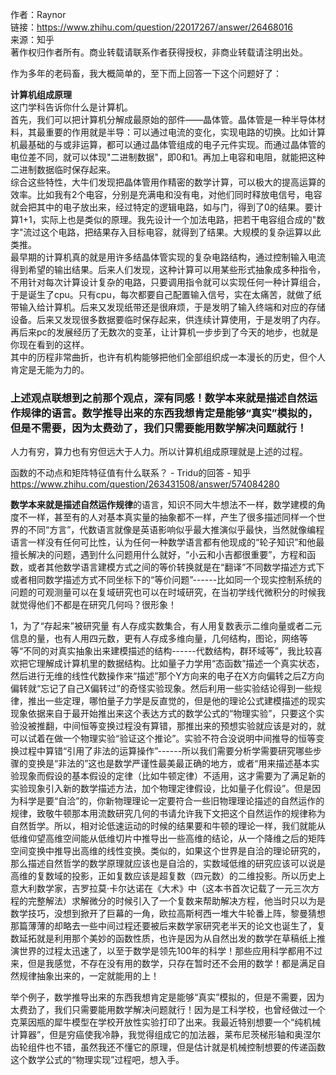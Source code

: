 
作者：Raynor  
链接：https://www.zhihu.com/question/22017267/answer/26468016  
来源：知乎  
著作权归作者所有。商业转载请联系作者获得授权，非商业转载请注明出处。  
  

作为多年的老码畜，我大概简单的，至下而上回答一下这个问题好了：

**计算机组成原理**  
这门学科告诉你什么是计算机。  
首先，我们可以把计算机分解成最原始的部件——晶体管。晶体管是一种半导体材料，其最重要的作用就是半导：可以通过电流的变化，实现电路的切换。比如计算机最基础的与或非运算，都可以通过晶体管组成的电子元件实现。而通过晶体管的电位差不同，就可以体现"二进制数据"，即0和1。再加上电容和电阻，就能把这种二进制数据临时保存起来。  
综合这些特性，大牛们发现把晶体管用作精密的数学计算，可以极大的提高运算的效率。比如我有2个电容，分别是充满电和没有电，对他们同时释放电信号，电容就会把其中的电子放出来，经过特定的逻辑电路，如与门，得到了0的结果。要计算1+1，实际上也是类似的原理。我先设计一个加法电路，把若干电容组合成的"数字"流过这个电路，把结果存入目标电容，就得到了结果。大规模的复杂运算以此类推。  
最早期的计算机真的就是用许多结晶体管实现的复杂电路结构，通过控制输入电流得到希望的输出结果。后来人们发现，这种计算可以用某些形式抽象成多种指令，不用针对每次计算设计复杂的电路，只要调用指令就可以实现任何一种计算组合，于是诞生了cpu。只有cpu，每次都要自己配置输入信号，实在太痛苦，就做了纸带输入给计算机。后来又发现纸带还是很麻烦，于是发明了输入终端和对应的存储设备。后来又发现很多数据要临时保存起来，供连续计算使用，于是发明了内存。再后来pc的发展经历了无数次的变革，让计算机一步步到了今天的地步，也就是你现在看到的这样。  
其中的历程非常曲折，也许有机构能够把他们全部组织成一本漫长的历史，但个人肯定是无能为力的。

### 上述观点联想到之前那个观点，深有同感！**数学本来就是描述自然运作规律**的语言。数学推导出来的东西我想肯定是能够“真实”模拟的，但是不需要，因为太费劲了，我们只需要能用数学解决问题就行！
人力有穷，算力也有穷但远大于人力。所以计算机组成原理就是上述的过程。
















函数的不动点和矩阵特征值有什么联系？ - Tridu的回答 - 知乎
https://www.zhihu.com/question/263431508/answer/574084280




**数学本来就是描述自然运作规律**的语言，知识不同大牛想法不一样，数学建模的角度不一样，甚至有的人对基本真实量的抽象都不一样，产生了很多描述同样一个世界的不同“方言”，代数语言就像是英语影响似乎最大推演似乎最快，当然就像编程语言一样没有任何可比性，认为任何一种数学语言都有他现成的“轮子知识”和他最擅长解决的问题，遇到什么问题用什么就好，“小云和小吉都很重要”，方程和函数，或者其他数学语言建模方式之间的等价转换就是在“翻译”不同数学描述方式下或者相同数学描述方式不同坐标下的“等价问题”------比如同一个现实控制系统的问题的可观测量可以在复域研究也可以在时域研究，在当初学线代微积分的时候我就觉得他们不都是在研究几何吗？很形象！

1，为了“存起来”被研究量
有人存成实数集合，有人用复数表示二维向量或者二元信息的量，也有人用四元数，更有人存成多维向量，几何结构，图论，网络等等“不同的对真实抽象出来建模描述的结构------代数结构，群环域等”，我比较喜欢把它理解成计算机里的数据结构。比如量子力学用“态函数”描述一个真实状态，然后进行无维的线性代数操作来“描述”那个Y方向来的电子在X方向偏转之后Z方向偏转就“忘记了自己X偏转过”的奇怪实验现象。然后利用一些实验结论得到一些规律，推出一些定理，哪怕量子力学是反直觉的，但是他的理论公式建模描述的现实现象依据来自于最开始推出来这个表达方式的数学公式的“物理实验”，只要这个实验没被推翻，中间恒等变换过程没有算错，那推出来的预想实验就应该是对的，就可以试着在做一个物理实验“验证这个推论”。实验不符合没说明中间推导的恒等变换过程中算错“引用了非法的运算操作”------所以我们需要分析学需要研究哪些步骤的变换是“非法的”这也是数学严谨性最美最正确的地方，或者“用来描述基本实验现象而假设的基本假设的定律（比如牛顿定律）不适用，这才需要为了满足新的实验现象引入新的数学描述方法，加个物理定律假设，比如量子化假设”。但是因为科学是要“自洽”的，你新物理理论一定要符合一些旧物理理论描述的自然运作的规律，致敬牛顿那本用流数研究几何的书请允许我下文把这个自然运作的规律称为自然哲学。所以，相对论低速运动的时候的结果要和牛顿的理论一样，我们就能从低维仰望高维空间能从低维切片中推导出一些高维的结论，从一个降维之后的矩阵空间变换中推导出高维的线性变换。类似的，如果这个世界是自洽的理论研究的，那么描述自然哲学的数学原理就应该也是自洽的，实数域低维的研究应该可以说是高维的复数域的投影，正如复数应该是超复数（四元数）的二维投影。所以历史上意大利数学家，吉罗拉莫·卡尔达诺在《大术》中（这本书首次记载了一元三次方程的完整解法）求解微分的时候引入了一个复数来帮助解决方程，他当时只以为是数学技巧，没想到掀开了巨幕的一角，欧拉高斯柯西一堆大牛轮番上阵，黎曼猜想那篇薄薄的却略去一些中间过程还要被后来数学家研究老半天的论文也诞生了，复数延拓就是利用那个美妙的函数性质，也许是因为从自然出发的数学在草稿纸上推演世界的过程太迅速了，以至于数学是领先100年的科学！那些应用科学都用不过来，但是我感觉，不存在没有用的数学，只存在暂时还不会用的数学！都是满足自然规律抽象出来的，一定就能用的上！

举个例子，数学推导出来的东西我想肯定是能够“真实”模拟的，但是不需要，因为太费劲了，我们只需要能用数学解决问题就行！因为是工科学校，也曾经做过一个克莱因瓶的犀牛模型在学校开放性实验打印了出来。我最近特别想要一个“纯机械计算器”，但是穷癌使我冷静，我觉得组成它的加法器，莱布尼茨梯形轴和奥涅尔齿轮组件也不错，虽然我还不懂它的原理，但是估计就是机械控制想要的传递函数这个数学公式的“物理实现”过程吧，想入手。










